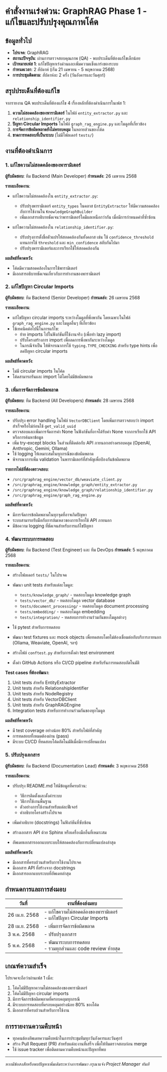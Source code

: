 # คำสั่งงานเร่งด่วน: GraphRAG Phase 1 - แก้ไขและปรับปรุงคุณภาพโค้ด

## ข้อมูลทั่วไป
- **โปรเจค**: GraphRAG 
- **สถานะปัจจุบัน**: ผ่านการตรวจสอบคุณภาพ (QA) - พบประเด็นที่ต้องแก้ไขเล็กน้อย
- **เป้าหมายเฟส 1**: แก้ไขปัญหาเร่งด่วนและเพิ่มความแข็งแกร่งของระบบ
- **กำหนดเวลา**: 2 สัปดาห์ (เริ่ม 21 เมษายน - 5 พฤษภาคม 2568)
- **การประชุมติดตาม**: สัปดาห์ละ 2 ครั้ง (วันอังคารและวันศุกร์)

## สรุปประเด็นที่ต้องแก้ไข

จากรายงาน QA พบประเด็นที่ต้องแก้ไข 4 เรื่องหลักที่ต้องดำเนินการในเฟส 1:

1. **ความไม่สอดคล้องของพารามิเตอร์** ในไฟล์ `entity_extractor.py` และ `relationship_identifier.py`
2. **ปัญหา Circular Imports** ในไฟล์ `graph_rag_engine.py` และโมดูลที่เกี่ยวข้อง
3. **การจัดการข้อผิดพลาดยังไม่ครอบคลุม** ในหลายส่วนของโค้ด
4. **ขาดการทดสอบที่เป็นระบบ** (ไม่มีโฟลเดอร์ `tests/`)

## งานที่ต้องดำเนินการ

### 1. แก้ไขความไม่สอดคล้องของพารามิเตอร์
**ผู้รับผิดชอบ**: ทีม Backend (Main Developer)
**กำหนดส่ง**: 26 เมษายน 2568

**รายละเอียดงาน**:
- แก้ไขความไม่สอดคล้องใน `entity_extractor.py`:
  - ปรับปรุงพารามิเตอร์ `entity_types` ในคลาส `EntityExtractor` ให้มีความสอดคล้องกับการใช้งานใน `KnowledgeGraphBuilder`
  - เพิ่มเอกสารอธิบายชัดเจนว่าพารามิเตอร์ใดมีผลเหนือกว่ากัน เมื่อมีการกำหนดค่าที่ซ้ำซ้อน

- แก้ไขความไม่สอดคล้องใน `relationship_identifier.py`:
  - ปรับปรุงการตั้งชื่อตัวแปรให้สอดคล้องกันทั้งคลาส เช่น ใช้ `confidence_threshold` แทนการใช้ `threshold` และ `min_confidence` สลับกันไปมา
  - ปรับปรุงพารามิเตอร์และการเรียกใช้ให้สอดคล้องกัน

**ผลลัพธ์ที่คาดหวัง**:
- โค้ดมีความสอดคล้องในการใช้พารามิเตอร์
- มีเอกสารอธิบายชัดเจนเกี่ยวกับการทำงานของพารามิเตอร์

### 2. แก้ไขปัญหา Circular Imports
**ผู้รับผิดชอบ**: ทีม Backend (Senior Developer)
**กำหนดส่ง**: 26 เมษายน 2568

**รายละเอียดงาน**:
- แก้ไขปัญหา circular imports ระหว่างโมดูลที่พึ่งพากัน โดยเฉพาะในไฟล์ `graph_rag_engine.py` และโมดูลอื่นๆ ที่เกี่ยวข้อง
- ใช้เทคนิคต่อไปนี้ในการแก้ไข:
  - ย้าย imports ไปในฟังก์ชันที่ใช้งานจริง (เพื่อทำ lazy import)
  - ปรับโครงสร้างการ import เพื่อลดการพึ่งพากันระหว่างโมดูล
  - ในกรณีจำเป็น ให้พิจารณาการใช้ `typing.TYPE_CHECKING` สำหรับ type hints เพื่อลดปัญหา circular imports

**ผลลัพธ์ที่คาดหวัง**:
- ไม่มี circular imports ในโค้ด
- โค้ดสามารถรันและ import ได้โดยไม่มีข้อผิดพลาด

### 3. เพิ่มการจัดการข้อผิดพลาด
**ผู้รับผิดชอบ**: ทีม Backend (All Developers)
**กำหนดส่ง**: 28 เมษายน 2568

**รายละเอียดงาน**:
- ปรับปรุง error handling ในไฟล์ `VectorDBClient` โดยเพิ่มการตรวจสอบว่า import สำเร็จหรือไม่ก่อนใช้ `get_valid_uuid`
- ตรวจสอบและเพิ่มการจัดการค่า None ในฟังก์ชันที่อาจได้รับค่า None จากการเรียกใช้ API หรือการค้นหาข้อมูล
- เพิ่ม try-except blocks ในส่วนที่ติดต่อกับ API ภายนอกอย่างครอบคลุม (OpenAI, Anthropic, Gemini, Ollama)
- ใช้ logging ให้เหมาะสมในทุกกรณีของข้อผิดพลาด
- พิจารณาการเพิ่ม validation ในพารามิเตอร์ที่สำคัญเพื่อป้องกันข้อผิดพลาด

**รายการไฟล์ที่ต้องตรวจสอบ**:
- `/src/graphrag_engine/vector_db/weaviate_client.py`
- `/src/graphrag_engine/knowledge_graph/entity_extractor.py`
- `/src/graphrag_engine/knowledge_graph/relationship_identifier.py`
- `/src/graphrag_engine/graph_rag_engine.py`

**ผลลัพธ์ที่คาดหวัง**:
- มีการจัดการข้อผิดพลาดในทุกจุดที่อาจเกิดปัญหา
- ระบบสามารถรับมือกับการล้มเหลวของการเรียกใช้ API ภายนอก
- มีข้อความ logging ที่ชัดเจนสำหรับการแก้ไขปัญหา

### 4. พัฒนาระบบการทดสอบ
**ผู้รับผิดชอบ**: ทีม Backend (Test Engineer) และ ทีม DevOps
**กำหนดส่ง**: 5 พฤษภาคม 2568

**รายละเอียดงาน**:
- สร้างโฟลเดอร์ `tests/` ในโปรเจค
- พัฒนา unit tests สำหรับแต่ละโมดูล:
  - `tests/knowledge_graph/` - ทดสอบโมดูล knowledge graph
  - `tests/vector_db/` - ทดสอบโมดูล vector database
  - `tests/document_processing/` - ทดสอบโมดูล document processing
  - `tests/embedding/` - ทดสอบโมดูล embedding
  - `tests/integration/` - ทดสอบการทำงานร่วมกันของโมดูลต่างๆ

- ใช้ pytest สำหรับการทดสอบ
- พัฒนา test fixtures และ mock objects เพื่อทดสอบโดยไม่ต้องเชื่อมต่อกับบริการภายนอก (Ollama, Weaviate, OpenAI, ฯลฯ)
- สร้างไฟล์ `conftest.py` สำหรับการตั้งค่า test environment
- ตั้งค่า GitHub Actions หรือ CI/CD pipeline สำหรับรันการทดสอบอัตโนมัติ

**Test cases ที่ต้องพัฒนา**:
1. Unit tests สำหรับ EntityExtractor
2. Unit tests สำหรับ RelationshipIdentifier
3. Unit tests สำหรับ NodeRegistry
4. Unit tests สำหรับ VectorDBClient
5. Unit tests สำหรับ GraphRAGEngine
6. Integration tests สำหรับการทำงานร่วมกันของทุกโมดูล

**ผลลัพธ์ที่คาดหวัง**:
- มี test coverage อย่างน้อย 80% สำหรับไฟล์ที่สำคัญ
- การทดสอบทั้งหมดต้องผ่าน (pass)
- มีระบบ CI/CD ที่ทดสอบโค้ดอัตโนมัติเมื่อมีการเปลี่ยนแปลง

### 5. ปรับปรุงเอกสาร
**ผู้รับผิดชอบ**: ทีม Backend (Documentation Lead)
**กำหนดส่ง**: 3 พฤษภาคม 2568

**รายละเอียดงาน**:
- ปรับปรุง README.md ให้มีข้อมูลที่ครบถ้วน:
  - วิธีการติดตั้งและตั้งค่าระบบ
  - วิธีการใช้งานพื้นฐาน
  - ตัวอย่างการใช้งานสำหรับแต่ละฟีเจอร์
  - คำอธิบายโครงสร้างโปรเจค

- เพิ่มคำอธิบาย (docstrings) ในฟังก์ชันที่ซับซ้อน
- สร้างเอกสาร API ด้วย Sphinx หรือเครื่องมืออื่นที่เหมาะสม
- อัพเดทเอกสารออกแบบระบบให้สอดคล้องกับการเปลี่ยนแปลงล่าสุด

**ผลลัพธ์ที่คาดหวัง**:
- มีเอกสารที่ครบถ้วนสำหรับการใช้งานโปรเจค
- มีเอกสาร API ที่สร้างจาก docstrings
- มีเอกสารออกแบบระบบที่อัพเดทล่าสุด

## กำหนดการและการส่งมอบ

| วันที่ | งานที่ต้องส่งมอบ |
|-------|-----------------|
| 26 เม.ย. 2568 | - แก้ไขความไม่สอดคล้องของพารามิเตอร์<br>- แก้ไขปัญหา Circular Imports |
| 28 เม.ย. 2568 | - เพิ่มการจัดการข้อผิดพลาด |
| 3 พ.ค. 2568 | - ปรับปรุงเอกสาร |
| 5 พ.ค. 2568 | - พัฒนาระบบการทดสอบ<br>- รวมทุกส่วนและ code review ท้ายสุด |

## เกณฑ์ความสำเร็จ

โปรเจคจะถือว่าผ่านเฟส 1 เมื่อ:
1. โค้ดไม่มีปัญหาความไม่สอดคล้องของพารามิเตอร์
2. โค้ดไม่มีปัญหา circular imports
3. มีการจัดการข้อผิดพลาดที่ครอบคลุมทุกกรณี
4. มีระบบการทดสอบที่ครอบคลุมอย่างน้อย 80% ของโค้ด
5. มีเอกสารที่ครบถ้วนสำหรับการใช้งาน

## การรายงานความคืบหน้า

- ทุกคนต้องอัพเดทความคืบหน้าในการประชุมทีมทุกวันอังคารและวันศุกร์
- สร้าง Pull Request (PR) สำหรับแต่ละงานที่เสร็จ เพื่อให้ทีมตรวจสอบก่อน merge
- ใช้ issue tracker เพื่อติดตามความคืบหน้าและปัญหาที่พบ

---

*หากมีข้อสงสัยหรือพบปัญหาเพิ่มเติมระหว่างการพัฒนา กรุณาแจ้ง Project Manager ทันที*